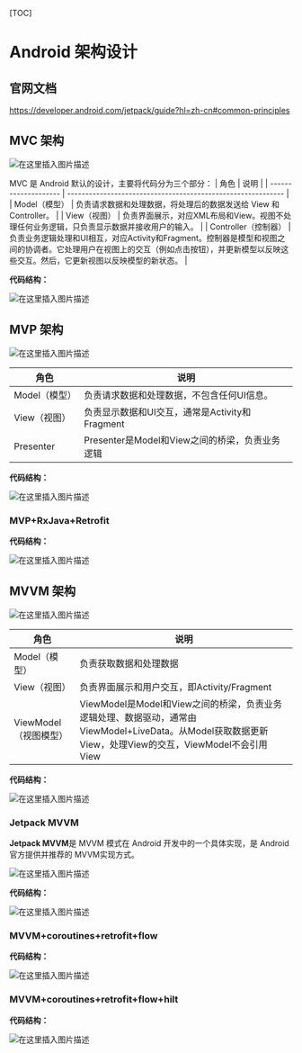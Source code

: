 [TOC]

# Android 架构设计

## 官网文档

https://developer.android.com/jetpack/guide?hl=zh-cn#common-principles

## MVC 架构

![在这里插入图片描述](https://img-blog.csdnimg.cn/89a7d1a688fd40fca75122484e58fce8.png)

MVC 是 Android 默认的设计，主要将代码分为三个部分：
| 角色                 | 说明                                                         |
| -------------------- | ------------------------------------------------------------ |
| Model（模型）        | 负责请求数据和处理数据，将处理后的数据发送给 View 和 Controller。 |
| View（视图）         | 负责界面展示，对应XML布局和View。视图不处理任何业务逻辑，只负责显示数据并接收用户的输入。 |
| Controller（控制器） | 负责业务逻辑处理和UI相互，对应Activity和Fragment。控制器是模型和视图之间的协调者。它处理用户在视图上的交互（例如点击按钮），并更新模型以反映这些交互。然后，它更新视图以反映模型的新状态。 |

**代码结构：**

![在这里插入图片描述](https://img-blog.csdnimg.cn/aff68e401d194e73ae64fc81908ce8bd.png)

## MVP 架构

![在这里插入图片描述](https://img-blog.csdnimg.cn/9e2e25ab6a474aafb1a14ae3177ba078.png)

| 角色          | 说明                                           |
| ------------- | ---------------------------------------------- |
| Model（模型） | 负责请求数据和处理数据，不包含任何UI信息。     |
| View（视图）  | 负责显示数据和UI交互，通常是Activity和Fragment |
| Presenter     | Presenter是Model和View之间的桥梁，负责业务逻辑 |

**代码结构：**

![在这里插入图片描述](https://img-blog.csdnimg.cn/43981a24bd9d42bbabce1c75dcaa8208.png)

### MVP+RxJava+Retrofit

**代码结构：**

![在这里插入图片描述](https://img-blog.csdnimg.cn/b8436d1572d84ce28beaf3410ebc1109.png)

## MVVM 架构

![在这里插入图片描述](https://img-blog.csdnimg.cn/20210518115543344.png?x-oss-process=image/watermark,type_ZmFuZ3poZW5naGVpdGk,shadow_10,text_aHR0cHM6Ly9ibG9nLmNzZG4ubmV0L3FxXzE0ODc2MTMz,size_16,color_FFFFFF,t_70)

| 角色                  | 说明                                                         |
| --------------------- | ------------------------------------------------------------ |
| Model（模型）         | 负责获取数据和处理数据                                       |
| View（视图）          | 负责界面展示和用户交互，即Activity/Fragment                  |
| ViewModel（视图模型） | ViewModel是Model和View之间的桥梁，负责业务逻辑处理、数据驱动，通常由ViewModel+LiveData。从Model获取数据更新View，处理View的交互，ViewModel不会引用View |

**代码结构：**

![在这里插入图片描述](https://img-blog.csdnimg.cn/f80736896dc24456accb31fdf5212408.png)



### Jetpack MVVM

**Jetpack MVVM**是 MVVM 模式在 Android 开发中的一个具体实现，是 Android 官方提供并推荐的 MVVM实现方式。
 
![在这里插入图片描述](https://img-blog.csdnimg.cn/2021032723012254.png?x-oss-process=image/watermark,type_ZmFuZ3poZW5naGVpdGk,shadow_10,text_aHR0cHM6Ly9ibG9nLmNzZG4ubmV0L3FxXzE0ODc2MTMz,size_16,color_FFFFFF,t_70)

**代码结构：**

![在这里插入图片描述](https://img-blog.csdnimg.cn/f108c9f7a8ef46e8b8dc1ebcb8968a81.png)


### MVVM+coroutines+retrofit+flow

**代码结构：**

![在这里插入图片描述](https://img-blog.csdnimg.cn/2b5b5ac487334c6885546ceeabf70f38.png)

### MVVM+coroutines+retrofit+flow+hilt

**代码结构：**

![在这里插入图片描述](https://img-blog.csdnimg.cn/direct/d8d4daa69c2d4f29b91b7811b494a0ef.png)


